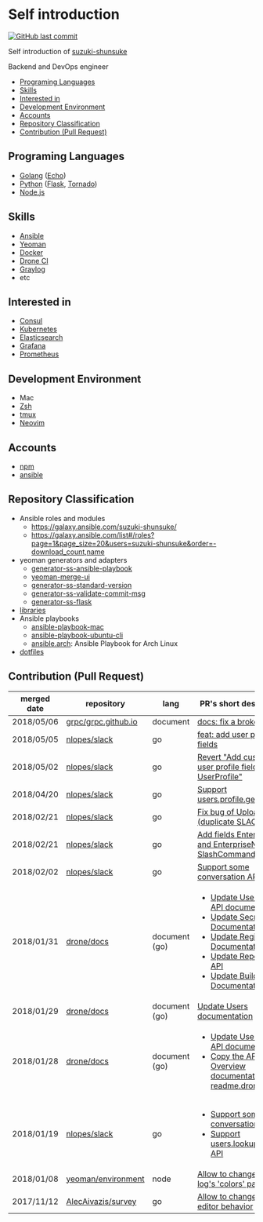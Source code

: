# Self introduction

[![GitHub last commit](https://img.shields.io/github/last-commit/suzuki-shunsuke/profile.svg)](https://github.com/suzuki-shunsuke/profile)

Self introduction of [suzuki-shunsuke](https://github.com/suzuki-shunsuke)

Backend and DevOps engineer

* [Programing Languages](#programing-languages)
* [Skills](#skills)
* [Interested in](#interested-in)
* [Development Environment](#development-environment)
* [Accounts](#accounts)
* [Repository Classification](#repository-classification)
* [Contribution (Pull Request)](#contribution-pull-request)

## Programing Languages

* [Golang](https://golang.org/doc/) ([Echo](https://echo.labstack.com/))
* [Python](https://www.python.org/) ([Flask](http://flask.pocoo.org/), [Tornado](http://www.tornadoweb.org/en/stable/))
* [Node.js](https://nodejs.org/en/)

## Skills

* [Ansible](http://docs.ansible.com/ansible/latest/index.html)
* [Yeoman](http://yeoman.io/)
* [Docker](https://docs.docker.com/)
* [Drone CI](http://docs.drone.io/)
* [Graylog](http://docs.graylog.org/en/latest/index.html)
* etc

## Interested in

* [Consul](https://www.consul.io/)
* [Kubernetes](https://kubernetes.io/)
* [Elasticsearch](https://www.elastic.co/guide/en/elasticsearch/reference/current/index.html)
* [Grafana](http://docs.grafana.org/)
* [Prometheus](https://prometheus.io/docs/introduction/overview/)

## Development Environment

* Mac
* [Zsh](https://github.com/suzuki-shunsuke/zsh.conf)
* [tmux](https://github.com/suzuki-shunsuke/tmux.conf)
* [Neovim](https://github.com/suzuki-shunsuke/neovim.conf)

## Accounts

* [npm](https://www.npmjs.com/~suzuki-shunsuke)
* [ansible](https://galaxy.ansible.com/suzuki-shunsuke/)

## Repository Classification

* Ansible roles and modules
  * https://galaxy.ansible.com/suzuki-shunsuke/
  * https://galaxy.ansible.com/list#/roles?page=1&page_size=20&users=suzuki-shunsuke&order=-download_count,name
* yeoman generators and adapters
  * [generator-ss-ansible-playbook](https://github.com/suzuki-shunsuke/generator-ss-ansible-playbook)
  * [yeoman-merge-ui](https://github.com/suzuki-shunsuke/yeoman-merge-ui)
  * [generator-ss-standard-version](https://github.com/suzuki-shunsuke/generator-ss-standard-version)
  * [generator-ss-validate-commit-msg](https://github.com/suzuki-shunsuke/generator-ss-validate-commit-msg)
  * [generator-ss-flask](https://github.com/suzuki-shunsuke/generator-ss-flask)
* [libraries](LIBRARIES.md)
* Ansible playbooks
  * [ansible-playbook-mac](https://github.com/suzuki-shunsuke/ansible-playbook-mac)
  * [ansible-playbook-ubuntu-cli](https://github.com/suzuki-shunsuke/ansible-playbook-ubuntu-cli)
  * [ansible.arch](https://github.com/suzuki-shunsuke/ansible.arch): Ansible Playbook for Arch Linux
* [dotfiles](https://github.com/suzuki-shunsuke/dotfiles)

## Contribution (Pull Request)

merged date | repository | lang | PR's short description
--- | --- | --- | ---
2018/05/06 | [grpc/grpc.github.io](https://github.com/grpc/grpc.github.io) | document | [docs: fix a broken link](https://github.com/grpc/grpc.github.io/pull/660)
2018/05/05 | [nlopes/slack](https://github.com/nlopes/slack) | go | [feat: add user profile fields](https://github.com/nlopes/slack/pull/305)
2018/05/02 | [nlopes/slack](https://github.com/nlopes/slack) | go | [Revert "Add custom user profile field to UserProfile"](https://github.com/nlopes/slack/pull/304)
2018/04/20 | [nlopes/slack](https://github.com/nlopes/slack) | go | [Support users.profile.get API](https://github.com/nlopes/slack/pull/298)
2018/02/21 | [nlopes/slack](https://github.com/nlopes/slack) | go | [Fix bug of UploadFile (duplicate SLACK_API)](https://github.com/nlopes/slack/pull/266)
2018/02/21 | [nlopes/slack](https://github.com/nlopes/slack) | go | [Add fields EnterpriseID and EnterpriseName to SlashCommand](https://github.com/nlopes/slack/pull/265)
2018/02/02 | [nlopes/slack](https://github.com/nlopes/slack) | go | [Support some conversation API (2)](https://github.com/nlopes/slack/pull/252)
2018/01/31 | [drone/docs](https://github.com/drone/docs) | document (go) | <ul><li>[Update User Create API documentation](https://github.com/drone/docs/pull/281)</li><li>[Update Secrets API Documentation](https://github.com/drone/docs/pull/292)</li><li>[Update Registry API Documentation](https://github.com/drone/docs/pull/294)</li><li>[Update Repository API](https://github.com/drone/docs/pull/293)</li><li>[Update Build API Documentation](https://github.com/drone/docs/pull/295)</li></ul>
2018/01/29 | [drone/docs](https://github.com/drone/docs) | document (go) | [Update Users documentation](https://github.com/drone/docs/pull/291)
2018/01/28 | [drone/docs](https://github.com/drone/docs) | document (go) | <ul><li>[Update User Update API documentation](https://github.com/drone/docs/pull/282)</li><li>[Copy the API Overview documentation from readme.drone.io](https://github.com/drone/docs/pull/280)</li></ul>
2018/01/19 | [nlopes/slack](https://github.com/nlopes/slack) | go | <ul><li>[Support some conversation API](https://github.com/nlopes/slack/pull/249)</li><li>[Support users.lookupByEmail API](https://github.com/nlopes/slack/pull/247)</li></ul>
2018/01/08 | [yeoman/environment](https://github.com/yeoman/environment) | node | [Allow to change the log's 'colors' parameter](https://github.com/yeoman/environment/pull/93)
2017/11/12 | [AlecAivazis/survey](https://github.com/AlecAivazis/survey) | go | [Allow to change the editor behavior](https://github.com/AlecAivazis/survey/pull/110)
